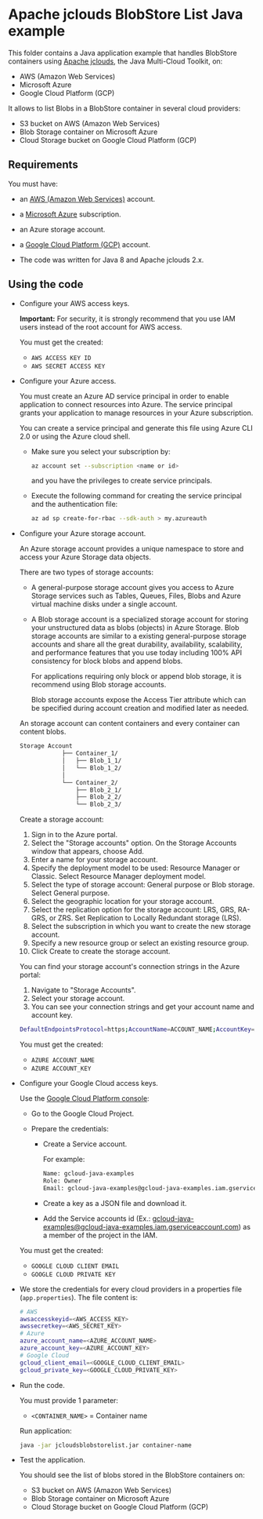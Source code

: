 # Apache jclouds BlobStore List Java example

This folder contains a Java application example that handles BlobStore containers using [Apache jclouds](https://jclouds.apache.org/), the Java Multi-Cloud Toolkit, on:

* AWS (Amazon Web Services)
* Microsoft Azure
* Google Cloud Platform (GCP)

It allows to list Blobs in a BlobStore container in several cloud providers:

* S3 bucket on AWS (Amazon Web Services)
* Blob Storage container on Microsoft Azure
* Cloud Storage bucket on Google Cloud Platform (GCP)

## Requirements

You must have:

* an [AWS (Amazon Web Services)](http://aws.amazon.com/) account.
* a [Microsoft Azure](https://azure.microsoft.com/) subscription.
* an Azure storage account.
* a [Google Cloud Platform (GCP)](http://cloud.google.com/) account.

* The code was written for Java 8 and Apache jclouds 2.x.

## Using the code

* Configure your AWS access keys.

  **Important:** For security, it is strongly recommend that you use IAM users instead of the root account for AWS access.

  You must get the created:

  * `AWS ACCESS KEY ID`
  * `AWS SECRET ACCESS KEY`

* Configure your Azure access.

  You must create an Azure AD service principal in order to enable application to connect resources into Azure. The service principal grants your application to manage resources in your Azure subscription.

  You can create a service principal and generate this file using Azure CLI 2.0 or using the Azure cloud shell.

  * Make sure you select your subscription by:

    ```bash
    az account set --subscription <name or id>
    ```

    and you have the privileges to create service principals.

  * Execute the following command for creating the service principal and the authentication file:
  
    ```bash
    az ad sp create-for-rbac --sdk-auth > my.azureauth
    ```
  
* Configure your Azure storage account.

  An Azure storage account provides a unique namespace to store and access your Azure Storage data objects.
  
  There are two types of storage accounts:
  
  * A general-purpose storage account gives you access to Azure Storage services such as Tables, Queues, Files, Blobs and Azure virtual machine disks under a single account.

  * A Blob storage account is a specialized storage account for storing your unstructured data as blobs (objects) in Azure Storage.
    Blob storage accounts are similar to a existing general-purpose storage accounts and share all the great durability, availability,
    scalability, and performance features that you use today including 100% API consistency for block blobs and append blobs.

    For applications requiring only block or append blob storage, it is recommend using Blob storage accounts.

    Blob storage accounts expose the Access Tier attribute which can be specified during account creation and modified later as needed.

  An storage account can content containers and every container can content blobs.

  ```bash
  Storage Account
              ├── Container_1/
              │   ├── Blob_1_1/
              │   └── Blob_1_2/
              │
              └── Container_2/
                  ├── Blob_2_1/
                  ├── Blob_2_2/
                  └── Blob_2_3/
  ```

  Create a storage account:
  
  1. Sign in to the Azure portal.
  2. Select the "Storage accounts" option. On the Storage Accounts window that appears, choose Add.
  3. Enter a name for your storage account.
  4. Specify the deployment model to be used: Resource Manager or Classic. Select Resource Manager deployment model.
  5. Select the type of storage account: General purpose or Blob storage. Select General purpose.
  6. Select the geographic location for your storage account. 
  7. Select the replication option for the storage account: LRS, GRS, RA-GRS, or ZRS. Set Replication to Locally Redundant storage (LRS).
  8. Select the subscription in which you want to create the new storage account.
  9. Specify a new resource group or select an existing resource group. 
  10. Click Create to create the storage account.

  You can find your storage account's connection strings in the Azure portal:
  
    1. Navigate to "Storage Accounts".
    2. Select your storage account.
    3. You can see your connection strings and get your account name and account key.

    ```bash
    DefaultEndpointsProtocol=https;AccountName=ACCOUNT_NAME;AccountKey=ACCOUNT_KEY;EndpointSuffix=core.windows.net
    ```

  You must get the created:

  * `AZURE ACCOUNT_NAME`
  * `AZURE ACCOUNT_KEY`

* Configure your Google Cloud access keys.

  Use the [Google Cloud Platform console](http://cloud.google.com/):

  * Go to the Google Cloud Project.

  * Prepare the credentials:
    * Create a Service account.

      For example:

      ```bash
      Name: gcloud-java-examples
      Role: Owner
      Email: gcloud-java-examples@gcloud-java-examples.iam.gserviceaccount.com
      ```

    * Create a key as a JSON file and download it.

    * Add the Service accounts id (Ex.: gcloud-java-examples@gcloud-java-examples.iam.gserviceaccount.com) as a member of the project in the IAM.

  You must get the created:

  * `GOOGLE CLOUD CLIENT EMAIL`
  * `GOOGLE CLOUD PRIVATE KEY`

* We store the credentials for every cloud providers in a properties file (`app.properties`). The file content is:

  ```bash
  # AWS
  awsaccesskeyid=<AWS_ACCESS_KEY>
  awssecretkey=<AWS_SECRET_KEY>
  # Azure
  azure_account_name=<AZURE_ACCOUNT_NAME>
  azure_account_key=<AZURE_ACCOUNT_KEY>
  # Google Cloud
  gcloud_client_email=<GOOGLE_CLOUD_CLIENT_EMAIL>
  gcloud_private_key=<GOOGLE_CLOUD_PRIVATE_KEY>
  ```

* Run the code.

  You must provide 1 parameter:
  
  * `<CONTAINER_NAME>` = Container name

  Run application:

  ```bash
  java -jar jcloudsblobstorelist.jar container-name
  ```

* Test the application.

  You should see the list of blobs stored in the BlobStore containers on:

  * S3 bucket on AWS (Amazon Web Services)
  * Blob Storage container on Microsoft Azure
  * Cloud Storage bucket on Google Cloud Platform (GCP)
